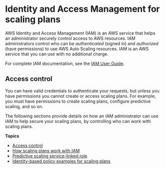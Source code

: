 # Identity and Access Management for scaling plans<a name="auth-and-access-control"></a>



AWS Identity and Access Management \(IAM\) is an AWS service that helps an administrator securely control access to AWS resources\. IAM administrators control who can be *authenticated* \(signed in\) and *authorized* \(have permissions\) to use AWS Auto Scaling resources\. IAM is an AWS service that you can use with no additional charge\.

For complete IAM documentation, see the [IAM User Guide](https://docs.aws.amazon.com/IAM/latest/UserGuide/)\.

## Access control<a name="access-control"></a>

You can have valid credentials to authenticate your requests, but unless you have permissions you cannot create or access scaling plans\. For example, you must have permissions to create scaling plans, configure predictive scaling, and so on\. 

The following sections provide details on how an IAM administrator can use IAM to help secure your scaling plans, by controlling who can work with scaling plans\. 

**Topics**
+ [Access control](#access-control)
+ [How scaling plans work with IAM](security_iam_service-with-iam.md)
+ [Predictive scaling service\-linked role](aws-auto-scaling-service-linked-roles.md)
+ [Identity\-based policy examples for scaling plans](security_iam_id-based-policy-examples.md)